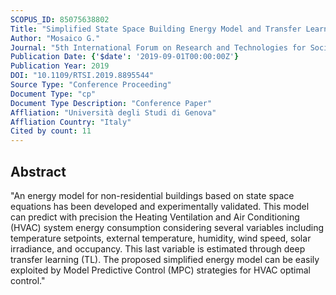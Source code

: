```yaml
---
SCOPUS_ID: 85075638802
Title: "Simplified State Space Building Energy Model and Transfer Learning Based Occupancy Estimation for HVAC Optimal Control"
Author: "Mosaico G."
Journal: "5th International Forum on Research and Technologies for Society and Industry: Innovation to Shape the Future, RTSI 2019 - Proceedings"
Publication Date: {'$date': '2019-09-01T00:00:00Z'}
Publication Year: 2019
DOI: "10.1109/RTSI.2019.8895544"
Source Type: "Conference Proceeding"
Document Type: "cp"
Document Type Description: "Conference Paper"
Affliation: "Università degli Studi di Genova"
Affliation Country: "Italy"
Cited by count: 11
---
```


## Abstract
"An energy model for non-residential buildings based on state space equations has been developed and experimentally validated. This model can predict with precision the Heating Ventilation and Air Conditioning (HVAC) system energy consumption considering several variables including temperature setpoints, external temperature, humidity, wind speed, solar irradiance, and occupancy. This last variable is estimated through deep transfer learning (TL). The proposed simplified energy model can be easily exploited by Model Predictive Control (MPC) strategies for HVAC optimal control."
